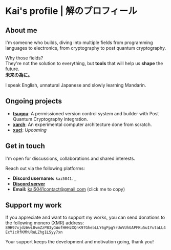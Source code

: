 # Kai's profile | 解のプロフィール

## About me
I'm someone who builds, diving into multiple fields from programming languages to electronics,
from cryptography to post quantum cryptography.  

Why those fields?  
They're not the solution to everything, 
but **tools** that will help us **shape** the future.  
**未来の為に。**

I speak English, unnatural Japanese and slowly learning Mandarin.

## Ongoing projects
- [**tsugou**](https://github.com/kai5041/tsugou): A permissioned version control system and builder with Post Quantum Cryptography integration.
- [**xarch**](https://github.com/kai5041/xarch-project): An experimental computer architecture done from scratch.
- [**xuci**](): *Upcoming*


## Get in touch
I'm open for discussions, collaborations and shared interests.

Reach out via the following platforms:
- **Discord username:** `kai5041._`
- [**Discord server**](https://discord.gg/qFnH5Gqrvb)
- **Email:** <a href="" onclick="event.preventDefault(); navigator.clipboard.writeText('kai5041contact@gmail.com');">kai5041contact@gmail.com (click me to copy)</a>

## Support my work
If you appreciate and want to support my works,
you can send donations to the following monero (XMR) address:  
`89H97xjdzWwi8vmZzPB3yGWofHHHzXQnK97GhebLLY6gPpgYrUoVUhGAPFKu5u1YutaLL4EcYicRfKMhURuLZhg1LSyy7xn`

Your support keeps the development and
motivation going, thank you!
